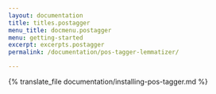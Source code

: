 ```yaml
---
layout: documentation
title: titles.postagger
menu_title: docmenu.postagger
menu: getting-started
excerpt: excerpts.postagger
permalink: /documentation/pos-tagger-lemmatizer/

---
```

{% translate_file documentation/installing-pos-tagger.md %}

